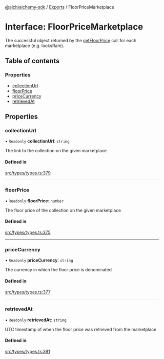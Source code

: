 [@alch/alchemy-sdk](../README.md) / [Exports](../modules.md) / FloorPriceMarketplace

# Interface: FloorPriceMarketplace

The successful object returned by the [getFloorPrice](../classes/NftNamespace.md#getfloorprice) call for each
marketplace (e.g. looksRare).

## Table of contents

### Properties

- [collectionUrl](FloorPriceMarketplace.md#collectionurl)
- [floorPrice](FloorPriceMarketplace.md#floorprice)
- [priceCurrency](FloorPriceMarketplace.md#pricecurrency)
- [retrievedAt](FloorPriceMarketplace.md#retrievedat)

## Properties

### collectionUrl

• `Readonly` **collectionUrl**: `string`

The link to the collection on the given marketplace

#### Defined in

[src/types/types.ts:379](https://github.com/alchemyplatform/alchemy-sdk-js/blob/598aca2/src/types/types.ts#L379)

___

### floorPrice

• `Readonly` **floorPrice**: `number`

The floor price of the collection on the given marketplace

#### Defined in

[src/types/types.ts:375](https://github.com/alchemyplatform/alchemy-sdk-js/blob/598aca2/src/types/types.ts#L375)

___

### priceCurrency

• `Readonly` **priceCurrency**: `string`

The currency in which the floor price is denominated

#### Defined in

[src/types/types.ts:377](https://github.com/alchemyplatform/alchemy-sdk-js/blob/598aca2/src/types/types.ts#L377)

___

### retrievedAt

• `Readonly` **retrievedAt**: `string`

UTC timestamp of when the floor price was retrieved from the marketplace

#### Defined in

[src/types/types.ts:381](https://github.com/alchemyplatform/alchemy-sdk-js/blob/598aca2/src/types/types.ts#L381)
